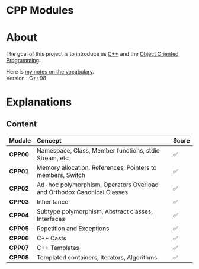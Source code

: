 # CPP Modules

# About

The goal of this project is to introduce us [C++](https://en.wikipedia.org/wiki/C%2B%2B) and the [Object Oriented Programming](https://en.wikipedia.org/wiki/Object-oriented_programming).

Here is [my notes on the vocabulary](https://github.com/williamollio/CPP-Modules/blob/master/vocab.txt).
<br/>
Version : C++98

# Explanations

## Content
| **Module**  | **Concept**                                                              | **Score**     |
| :---        |    :----                                                                 | :----         |
| **CPP00**   | Namespace, Class, Member functions, stdio Stream, etc                    |       ✅      |
| **CPP01**   | Memory allocation, References, Pointers to members, Switch               |       ✅      |
| **CPP02**   | Ad-hoc polymorphism, Operators Overload and Orthodox Canonical Classes   |       ✅      |
| **CPP03**   | Inheritance                                                              |       ✅      |
| **CPP04**   | Subtype polymorphism, Abstract classes, Interfaces                       |       ✅      |
| **CPP05**   | Repetition and Exceptions                                                |       ✅      |
| **CPP06**   | C++ Casts                                                                |       ✅      |
| **CPP07**   | C++ Templates                                                            |       ✅      |
| **CPP08**   | Templated containers, Iterators, Algorithms                              |       ✅      |
